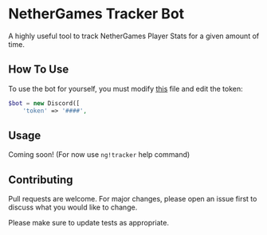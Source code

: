 # NetherGames Tracker Bot

A highly useful tool to track NetherGames Player Stats for a given amount of time.

## How To Use

To use the bot for yourself, you must modify [this](https://github.com/turtleutilitypack/nethergames-tracker-bot/edit/main/public.php/) file and edit the token:
```php
$bot = new Discord([
    'token' => '####',
```
 
 ## Usage

Coming soon! (For now use `ng!tracker` help command)

## Contributing
Pull requests are welcome. For major changes, please open an issue first to discuss what you would like to change.

Please make sure to update tests as appropriate.


